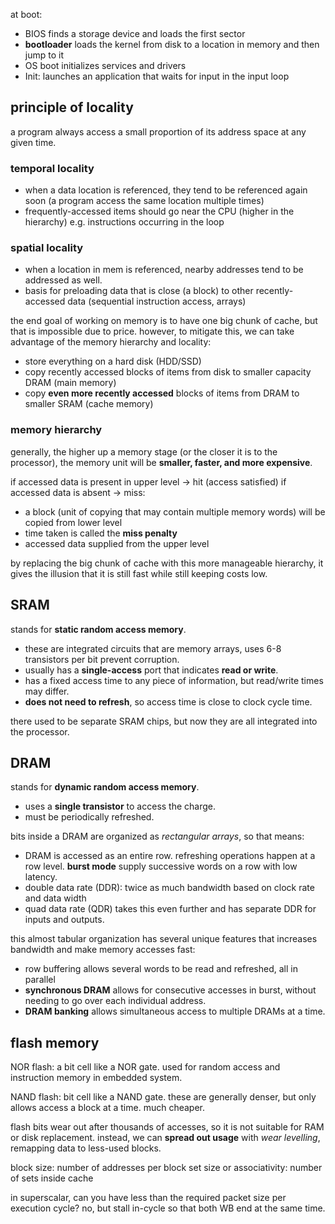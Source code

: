at boot:
- BIOS finds a storage device and loads the first sector
- **bootloader** loads the kernel from disk to a location in memory and then jump to it
- OS boot initializes services and drivers
- Init: launches an application that waits for input in the input loop
## principle of locality
a program always access a small proportion of its address space at any given time.
### temporal locality
- when a data location is referenced, they tend to be referenced again soon (a program access the same location multiple times)
- frequently-accessed items should go near the CPU (higher in the hierarchy) e.g. instructions occurring in the loop

### spatial locality
- when a location in mem is referenced, nearby addresses tend to be addressed as well.
- basis for preloading data that is close (a block) to other recently-accessed data (sequential instruction access, arrays)

the end goal of working on memory is to have one big chunk of cache, but that is impossible due to price. however, to mitigate this, we can take advantage of the memory hierarchy and locality:
- store everything on a hard disk (HDD/SSD)
- copy recently accessed blocks of items from disk to smaller capacity DRAM (main memory)
- copy **even more recently accessed** blocks of items from DRAM to smaller SRAM (cache memory)
### memory hierarchy
generally, the higher up a memory stage (or the closer it is to the processor), the memory unit will be **smaller, faster, and more expensive**.

if accessed data is present in upper level $\to$ hit (access satisfied)
if accessed data is absent $\to$ miss:
- a block (unit of copying that may contain multiple memory words) will be copied from lower level
- time taken is called the **miss penalty**
- accessed data supplied from the upper level

by replacing the big chunk of cache with this more manageable hierarchy, it gives the illusion that it is still fast while still keeping costs low.
## SRAM
stands for **static random access memory**. 
- these are integrated circuits that are memory arrays, uses 6-8 transistors per bit prevent corruption. 
- usually has a **single-access** port that indicates **read or write**.
- has a fixed access time to any piece of information, but read/write times may differ.
- **does not need to refresh**, so access time is close to clock cycle time.

there used to be separate SRAM chips, but now they are all integrated into the processor.
## DRAM
stands for **dynamic random access memory**.
- uses a **single transistor** to access the charge.
- must be periodically refreshed.

bits inside a DRAM are organized as *rectangular arrays*, so that means:
- DRAM is accessed as an entire row. refreshing operations happen at a row level. **burst mode** supply successive words on a row with low latency.
- double data rate (DDR): twice as much bandwidth based on clock rate and data width
- quad data rate (QDR) takes this even further and has separate DDR for inputs and outputs.

this almost tabular organization has several unique features that increases bandwidth and make memory accesses fast:
- row buffering allows several words to be read and refreshed, all in parallel
- **synchronous DRAM** allows for consecutive accesses in burst, without needing to go over each individual address. 
- **DRAM banking** allows simultaneous access to multiple DRAMs at a time.
## flash memory
NOR flash: a bit cell like a NOR gate. used for random access and instruction memory in embedded system.

NAND flash: bit cell like a NAND gate. these are generally denser, but only allows access a block at a time. much cheaper.

flash bits wear out after thousands of accesses, so it is not suitable for RAM or disk replacement. instead, we can **spread out usage** with *wear levelling*, remapping data to less-used blocks.


block size: number of addresses per block
set size or associativity: number of sets inside cache

in superscalar, can you have less than the required packet size per execution cycle?
no, but stall in-cycle so that both WB end at the same time.

